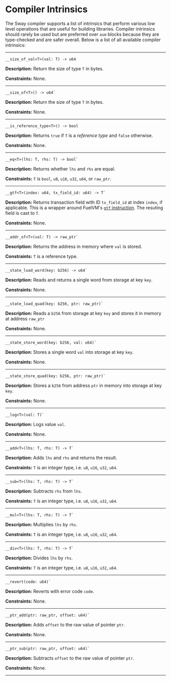 # Compiler Intrinsics

The Sway compiler supports a list of intrinsics that perform various low level operations that are useful for building libraries. Compiler intrinsics should rarely be used but are preferred over `asm` blocks because they are type-checked and are safer overall. Below is a list of all available compiler intrinsics:

___

```sway
__size_of_val<T>(val: T) -> u64
```

**Description:** Return the size of type `T` in bytes.

**Constraints:** None.

___

```sway
__size_of<T>() -> u64`
```

**Description:** Return the size of type `T` in bytes.

**Constraints:** None.

___

```sway
__is_reference_type<T>() -> bool
```

**Description:** Returns `true` if `T` is a _reference type_ and `false` otherwise.

**Constraints:** None.

___

```sway
__eq<T>(lhs: T, rhs: T) -> bool`
```

**Description:** Returns whether `lhs` and `rhs` are equal.

**Constraints:** `T` is `bool`, `u8`, `u16`, `u32`, `u64`, or `raw_ptr`.

___

```sway
__gtf<T>(index: u64, tx_field_id: u64) -> T`
```

**Description:** Returns transaction field with ID `tx_field_id` at index `index`, if applicable. This is a wrapper around FuelVM's [`gtf` instruction](https://fuellabs.github.io/fuel-specs/master/vm/instruction_set#gtf-get-transaction-fields). The resuting field is cast to `T`.

**Constraints:** None.

___

```sway
__addr_of<T>(val: T) -> raw_ptr`
```

**Description:** Returns the address in memory where `val` is stored.

**Constraints:** `T` is a reference type.

___

```sway
__state_load_word(key: b256) -> u64`
```

**Description:** Reads and returns a single word from storage at key `key`.

**Constraints:** None.

___

```sway
__state_load_quad(key: b256, ptr: raw_ptr)`
```

**Description:** Reads a `b256` from storage at key `key` and stores it in memory at address `raw_ptr`

**Constraints:** None.

___

```sway
__state_store_word(key: b256, val: u64)`
```

**Description:** Stores a single word `val` into storage at key `key`.

**Constraints:** None.

___

```sway
__state_store_quad(key: b256, ptr: raw_ptr)`
```

**Description:** Stores a `b256` from address `ptr` in memory into storage at key `key`.

**Constraints:** None.

___

```sway
__log<T>(val: T)`
```

**Description:** Logs value `val`.

**Constraints:** None.

___

```sway
__add<T>(lhs: T, rhs: T) -> T`
```

**Description:** Adds `lhs` and `rhs` and returns the result.

**Constraints:** `T` is an integer type, i.e. `u8`, `u16`, `u32`, `u64`.

___

```sway
__sub<T>(lhs: T, rhs: T) -> T`
```

**Description:** Subtracts `rhs` from `lhs`.

**Constraints:** `T` is an integer type, i.e. `u8`, `u16`, `u32`, `u64`.

___

```sway
__mul<T>(lhs: T, rhs: T) -> T`
```

**Description:** Multiplies `lhs` by `rhs`.

**Constraints:** `T` is an integer type, i.e. `u8`, `u16`, `u32`, `u64`.

___

```sway
__div<T>(lhs: T, rhs: T) -> T`
```

**Description:** Divides `lhs` by `rhs`.

**Constraints:** `T` is an integer type, i.e. `u8`, `u16`, `u32`, `u64`.

___

```sway
__revert(code: u64)`
```

**Description:** Reverts with error code `code`.

**Constraints:** None.

___

```sway
__ptr_add(ptr: raw_ptr, offset: u64)`
```

**Description:** Adds `offset` to the raw value of pointer `ptr`.

**Constraints:** None.

___

```sway
__ptr_sub(ptr: raw_ptr, offset: u64)`
```

**Description:** Subtracts `offset` to the raw value of pointer `ptr`.

**Constraints:** None.

___
